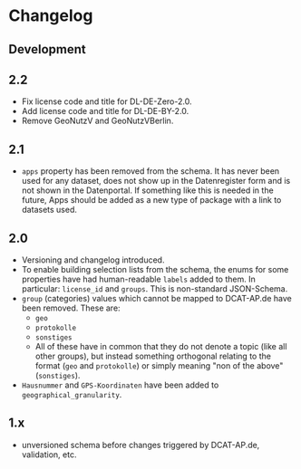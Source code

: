 # Changelog

## Development

## 2.2

- Fix license code and title for DL-DE-Zero-2.0.
- Add license code and title for DL-DE-BY-2.0.
- Remove GeoNutzV and GeoNutzVBerlin.

## 2.1

- `apps` property has been removed from the schema. It has never been used for any dataset, does not show up in the Datenregister form and is not shown in the Datenportal. If something like this is needed in the future, Apps should be added as a new type of package with a link to datasets used.

## 2.0

- Versioning and changelog introduced.
- To enable building selection lists from the schema, the enums for some properties
  have had human-readable `labels` added to them. In particular: `license_id` and
  `groups`. This is non-standard JSON-Schema.
- `group` (categories) values which cannot be mapped to DCAT-AP.de have been removed. These are:
  - `geo`
  - `protokolle`
  - `sonstiges`
  - All of these have in common that they do not denote a topic (like all other groups), but instead
    something orthogonal relating to the format (`geo` and `protokolle`) or simply meaning 
    "non of the above" (`sonstiges`).
- `Hausnummer` and `GPS-Koordinaten` have been added to `geographical_granularity`.

## 1.x

- unversioned schema before changes triggered by DCAT-AP.de, validation, etc.